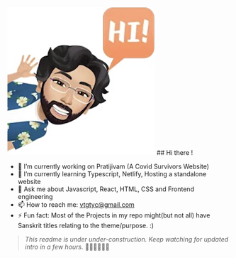  ![Says Hi](./Avatars/hi.png)   ## Hi there ! 
  - 🔭 I’m currently working on Pratijivam (A Covid Survivors Website)
  - 🌱 I’m currently learning Typescript, Netlify, Hosting a standalone website
  - 💬 Ask me about Javascript, React, HTML, CSS and Frontend engineering
  - 📫 How to reach me: vtgtyc@gmail.com
  - ⚡ Fun fact: Most of the Projects in my repo might(but not all) have Sanskrit titles relating to the
  theme/purpose.
  :)

  > _This readme is under under-construction. Keep watching for updated intro in a few hours._ 🌱🌱🌱🌱🌱🌱
